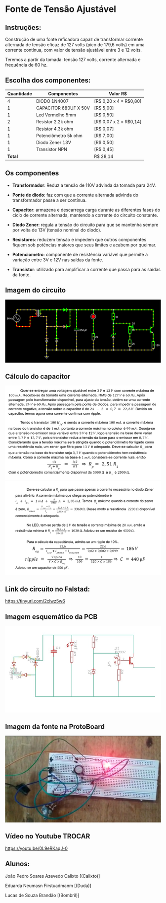 # Fonte de Tensão Ajustável

## Instruções:

Construção de uma fonte reficadora capaz de transformar corrente alternada de tensão eficaz de 127 volts (pico de 179,6 volts) em uma corrente contínua, com valor de tensão ajustável entre 3 e 12 volts. 

Teremos a partir da tomada: tensão 127 volts, corrente alternada e frequência de 60 hz.

## Escolha dos componentes:
| Quantidade | Componentes              | Valor R$                |
|------------|--------------------------|-------------------------|
| 4          | DIODO  1N4007          | [R$ 0,20  x  4 = R$0,80]|
| 1          | CAPACITOR 680UF X 50V  | [R$ 5,00]|
| 1          | Led Vermelho 5mm       | [R$ 0,50]|
| 2          | Resistor 2.2k ohm      | [R$ 0,07  x  2 = R$0,14]|
| 1          | Resistor 4.3k ohm      | [R$ 0,07]|
| 1          | Potenciômetro  5k ohm | [R$ 7,00]|
| 1          | Diodo Zener 13V        | [R$ 0,50]|
| 1          | Transistor NPN         | [R$ 0,45]|
| **Total**  |                        |  R$ 28,14|

## Os componentes

* **Transformador**: Reduz a tensão de 110V advinda da tomada para 24V.

* **Ponte de diodo**: faz com que a corrente alternada advinda do transformador passe a ser contínua.

* **Capacitor**: armazena e descarrega carga durante as diferentes fases do ciclo de corrente alternada, mantendo a corrente do circuito constante.

* **Diodo Zener**: regula a tensão do circuito para que se mantenha sempre por volta de 13V (tensão nominal do diodo).

* **Resistores**: reduzem tensão e impedem que outros componentes fiquem sob potências maiores que seus limites e acabem por queimar.

* **Potenciometro**: componente de resistência variável que permite a variação entre 3V e 12V nas saídas da fonte.

* **Transistor**: utilizado para amplificar a corrente que passa para as saídas da fonte.

## Imagem do circuito 
<img src="./imagens/circuito.png">

## Cálculo do capacitor 
<img src="./imagens/um.png">
<img src="./imagens/dois.png">

## Link do circuito no Falstad: 
https://tinyurl.com/2clwz5w6

## Imagem esquemático da PCB 
<img src="./imagens/eagle.png">

## Imagem da fonte na ProtoBoard 
<img src="./imagens/fonte.png">

## Vídeo no Youtube TROCAR
https://youtu.be/0L9eRKaqJ-0


## Alunos:
João Pedro Soares Azevedo Calixto [(Calixto)]

Eduarda Neumasn Firstuadmanm [(Duda)]

Lucas de Souza Brandão [(Bombril)]

